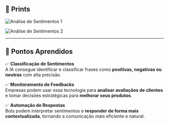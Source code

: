  ## 📸 Prints  

![Análise de Sentimentos 1](https://github.com/user-attachments/assets/12113c57-d1ba-4a5d-aa1d-94e6f69c4c68)  

![Análise de Sentimentos 2](https://github.com/user-attachments/assets/a5617273-818a-466b-aa25-ae1bbd4ed2dc)  

---

## 📌 Pontos Aprendidos  

✅ **Classificação de Sentimentos**  
A IA consegue identificar e classificar frases como **positivas, negativas ou neutras** com alta precisão.  

✅ **Monitoramento de Feedbacks**  
Empresas podem usar essa tecnologia para **analisar avaliações de clientes** e tomar decisões estratégicas para **melhorar seus produtos**.  

✅ **Automação de Respostas**  
Bots podem interpretar sentimentos e **responder de forma mais contextualizada**, tornando a comunicação mais eficiente e natural.  
